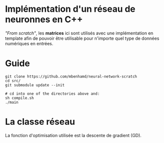 # Implémentation d'un réseau de neuronnes en C++

*"From scratch"*, les **matrices** ici sont utilisés avec une implémentation en template afin de pouvoir être utilisable pour n'importe quel type de données numériques en entrées.

# Guide
    git clone https://github.com/mbenhamd/neural-network-scratch
    cd src/
    git submodule update --init

    # cd into one of the directories above and:
    sh compile.sh
    ./main

# La classe réseau
La fonction d'optimisation utilisée est la descente de gradient (GD).


